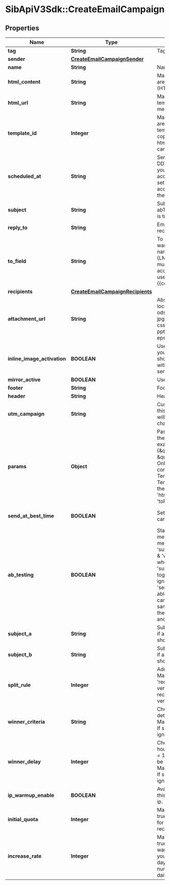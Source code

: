 # SibApiV3Sdk::CreateEmailCampaign

## Properties
Name | Type | Description | Notes
------------ | ------------- | ------------- | -------------
**tag** | **String** | Tag of the campaign | [optional] 
**sender** | [**CreateEmailCampaignSender**](CreateEmailCampaignSender.md) |  | 
**name** | **String** | Name of the campaign | 
**html_content** | **String** | Mandatory if htmlUrl and templateId are empty. Body of the message (HTML) | [optional] 
**html_url** | **String** | Mandatory if htmlContent and templateId are empty. Url to the message (HTML) | [optional] 
**template_id** | **Integer** | Mandatory if htmlContent and htmlUrl are empty. Id of the transactional email template with status &#39;active&#39;. Used to copy only its content fetched from htmlContent/htmlUrl to an email campaign for RSS feature. | [optional] 
**scheduled_at** | **String** | Sending UTC date-time (YYYY-MM-DDTHH:mm:ss.SSSZ). Prefer to pass your timezone in date-time format for accurate result. If sendAtBestTime is set to true, your campaign will be sent according to the date passed (ignoring the time part). | [optional] 
**subject** | **String** | Subject of the campaign. Mandatory if abTesting is false. Ignored if abTesting is true. | [optional] 
**reply_to** | **String** | Email on which the campaign recipients will be able to reply to | [optional] 
**to_field** | **String** | To personalize the «To» Field. If you want to include the first name and last name of your recipient, add {FNAME} {LNAME}. These contact attributes must already exist in your SendinBlue account. If input parameter &#39;params&#39; used please use {{contact.FNAME}} {{contact.LNAME}} for personalization | [optional] 
**recipients** | [**CreateEmailCampaignRecipients**](CreateEmailCampaignRecipients.md) |  | [optional] 
**attachment_url** | **String** | Absolute url of the attachment (no local file). Extension allowed: xlsx, xls, ods, docx, docm, doc, csv, pdf, txt, gif, jpg, jpeg, png, tif, tiff, rtf, bmp, cgm, css, shtml, html, htm, zip, xml, ppt, pptx, tar, ez, ics, mobi, msg, pub and eps | [optional] 
**inline_image_activation** | **BOOLEAN** | Use true to embedded the images in your email. Final size of the email should be less than 4MB. Campaigns with embedded images can not be sent to more than 5000 contacts | [optional] [default to false]
**mirror_active** | **BOOLEAN** | Use true to enable the mirror link | [optional] 
**footer** | **String** | Footer of the email campaign | [optional] 
**header** | **String** | Header of the email campaign | [optional] 
**utm_campaign** | **String** | Customize the utm_campaign value. If this field is empty, the campaign name will be used. Only alphanumeric characters and spaces are allowed | [optional] 
**params** | **Object** | Pass the set of attributes to customize the type classic campaign. For example, {\&quot;FNAME\&quot;:\&quot;Joe\&quot;, \&quot;LNAME\&quot;:\&quot;Doe\&quot;}. Only available if &#39;type&#39; is &#39;classic&#39;. It&#39;s considered only if campaign is in New Template Language format. The New Template Language is dependent on the values of &#39;subject&#39;, &#39;htmlContent/htmlUrl&#39;, &#39;sender.name&#39; &amp; &#39;toField&#39; | [optional] 
**send_at_best_time** | **BOOLEAN** | Set this to true if you want to send your campaign at best time. | [optional] [default to false]
**ab_testing** | **BOOLEAN** | Status of A/B Test. abTesting &#x3D; false means it is disabled, &amp; abTesting &#x3D; true means it is enabled. &#39;subjectA&#39;, &#39;subjectB&#39;, &#39;splitRule&#39;, &#39;winnerCriteria&#39; &amp; &#39;winnerDelay&#39; will be considered when abTesting is set to true. &#39;subjectA&#39; &amp; &#39;subjectB&#39; are mandatory together &amp; &#39;subject&#39; if passed is ignored. Can be set to true only if &#39;sendAtBestTime&#39; is &#39;false&#39;. You will be able to set up two subject lines for your campaign and send them to a random sample of your total recipients. Half of the test group will receive version A, and the other half will receive version B | [optional] [default to false]
**subject_a** | **String** | Subject A of the campaign. Mandatory if abTesting &#x3D; true. subjectA &amp; subjectB should have unique value | [optional] 
**subject_b** | **String** | Subject B of the campaign. Mandatory if abTesting &#x3D; true. subjectA &amp; subjectB should have unique value | [optional] 
**split_rule** | **Integer** | Add the size of your test groups. Mandatory if abTesting &#x3D; true &amp; &#39;recipients&#39; is passed. We&#39;ll send version A and B to a random sample of recipients, and then the winning version to everyone else | [optional] 
**winner_criteria** | **String** | Choose the metrics that will determinate the winning version. Mandatory if &#39;splitRule&#39; &gt;&#x3D; 1 and &lt; 50. If splitRule &#x3D; 50, &#39;winnerCriteria&#39; is ignored if passed | [optional] 
**winner_delay** | **Integer** | Choose the duration of the test in hours. Maximum is 7 days, pass 24*7 &#x3D; 168 hours. The winning version will be sent at the end of the test. Mandatory if &#39;splitRule&#39; &gt;&#x3D; 1 and &lt; 50. If splitRule &#x3D; 50, &#39;winnerDelay&#39; is ignored if passed | [optional] 
**ip_warmup_enable** | **BOOLEAN** | Available for dedicated ip clients. Set this to true if you wish to warm up your ip. | [optional] [default to false]
**initial_quota** | **Integer** | Mandatory if ipWarmupEnable is set to true. Set an initial quota greater than 1 for warming up your ip. We recommend you set a value of 3000. | [optional] 
**increase_rate** | **Integer** | Mandatory if ipWarmupEnable is set to true. Set a percentage increase rate for warming up your ip. We recommend you set the increase rate to 30% per day. If you want to send the same number of emails every day, set the daily increase value to 0%. | [optional] 


